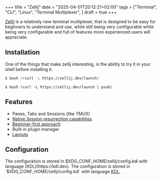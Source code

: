 +++
title = "Zellij"
date = "2025-04-01T20:12:21+02:00"
tags = ["Terminal", "CLI", "Linux", "Terminal Multiplexer", ]
draft = true
+++

[Zellij](https://zellij.dev) is a relatively new terminal multiplexer, that is designed to be
easy for beginners to understand and use, <!--but is a little graphically bloated by default.-->
while still being very configurable
while being very configurable
and full of features more experienced users will appreciate.
<!--more-->

## Installation
One of the things that make zellij interesting, is the ability to try it in your shell before installing it.
```bash
$ bash <(curl -L https://zellij.dev/launch)
```
```fish
$ bash (curl -L https://zellij.dev/launch | psub)
```
## Features
<!-- It has panes, tabs and sessions (like TMUX), and has native session resurrection capabilities. -->
- Panes, Tabs and Sessions (like TMUX)
- [Native Session resurrection capabilities](https://zellij.dev/documentation/session-resurrection.html)
- [Beginner-first approach](https://poor.dev/blog/why-zellij/)
- Built-in plugin manager
- [Layouts](https://zellij.dev/documentation/layouts.html)
## Configuration
The configuration is stored in $XDG_CONF_HOME/zellij/config.kdl with language [KDL](https://kdl.dev).
The configuration is stored in `$XDG_CONF_HOME/zellij/config.kdl` with language [KDL](https://kdl.dev).


<!--end-->
